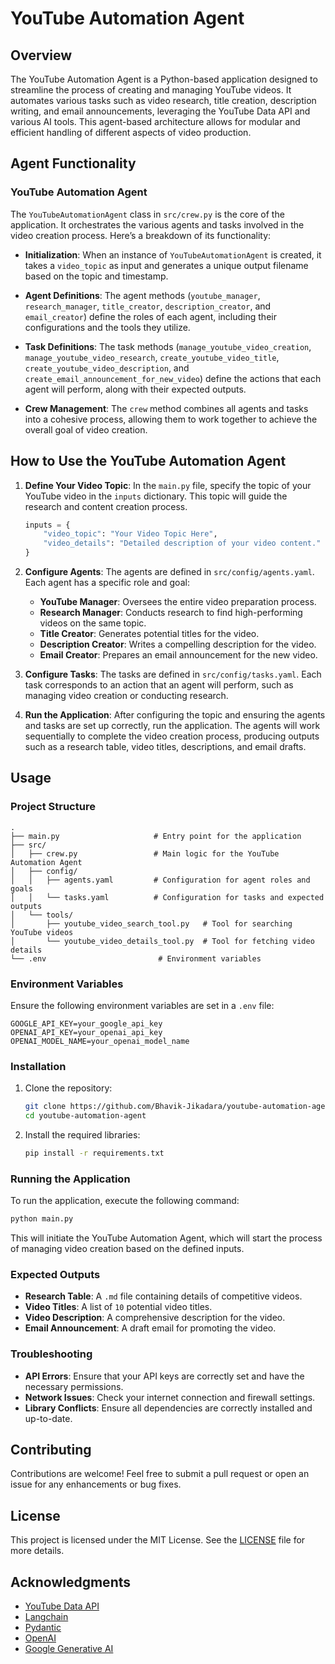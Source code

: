 # YouTube Automation Agent

## Overview

The YouTube Automation Agent is a Python-based application designed to streamline the process of creating and managing YouTube videos. It automates various tasks such as video research, title creation, description writing, and email announcements, leveraging the YouTube Data API and various AI tools. This agent-based architecture allows for modular and efficient handling of different aspects of video production.

## Agent Functionality

### YouTube Automation Agent

The `YouTubeAutomationAgent` class in `src/crew.py` is the core of the application. It orchestrates the various agents and tasks involved in the video creation process. Here’s a breakdown of its functionality:

- **Initialization**: When an instance of `YouTubeAutomationAgent` is created, it takes a `video_topic` as input and generates a unique output filename based on the topic and timestamp.

- **Agent Definitions**: The agent methods (`youtube_manager`, `research_manager`, `title_creator`, `description_creator`, and `email_creator`) define the roles of each agent, including their configurations and the tools they utilize.

- **Task Definitions**: The task methods (`manage_youtube_video_creation`, `manage_youtube_video_research`, `create_youtube_video_title`, `create_youtube_video_description`, and `create_email_announcement_for_new_video`) define the actions that each agent will perform, along with their expected outputs.

- **Crew Management**: The `crew` method combines all agents and tasks into a cohesive process, allowing them to work together to achieve the overall goal of video creation.

## How to Use the YouTube Automation Agent

1. **Define Your Video Topic**: In the `main.py` file, specify the topic of your YouTube video in the `inputs` dictionary. This topic will guide the research and content creation process.

   ```python
   inputs = {
       "video_topic": "Your Video Topic Here",
       "video_details": "Detailed description of your video content."
   }
   ```

2. **Configure Agents**: The agents are defined in `src/config/agents.yaml`. Each agent has a specific role and goal:
   - **YouTube Manager**: Oversees the entire video preparation process.
   - **Research Manager**: Conducts research to find high-performing videos on the same topic.
   - **Title Creator**: Generates potential titles for the video.
   - **Description Creator**: Writes a compelling description for the video.
   - **Email Creator**: Prepares an email announcement for the new video.

3. **Configure Tasks**: The tasks are defined in `src/config/tasks.yaml`. Each task corresponds to an action that an agent will perform, such as managing video creation or conducting research.

4. **Run the Application**: After configuring the topic and ensuring the agents and tasks are set up correctly, run the application. The agents will work sequentially to complete the video creation process, producing outputs such as a research table, video titles, descriptions, and email drafts.

## Usage

### Project Structure

```plaintext
.
├── main.py                     # Entry point for the application
├── src/
│   ├── crew.py                 # Main logic for the YouTube Automation Agent
│   ├── config/
│   │   ├── agents.yaml         # Configuration for agent roles and goals
│   │   └── tasks.yaml          # Configuration for tasks and expected outputs
│   └── tools/
│       ├── youtube_video_search_tool.py   # Tool for searching YouTube videos
│       └── youtube_video_details_tool.py  # Tool for fetching video details
└── .env                         # Environment variables
```

### Environment Variables

Ensure the following environment variables are set in a `.env` file:

```
GOOGLE_API_KEY=your_google_api_key
OPENAI_API_KEY=your_openai_api_key
OPENAI_MODEL_NAME=your_openai_model_name
```

### Installation

1. Clone the repository:

   ```bash
   git clone https://github.com/Bhavik-Jikadara/youtube-automation-agent.git
   cd youtube-automation-agent
   ```

2. Install the required libraries:

   ```bash
   pip install -r requirements.txt
   ```

### Running the Application

To run the application, execute the following command:

```bash
python main.py
```

This will initiate the YouTube Automation Agent, which will start the process of managing video creation based on the defined inputs.

### Expected Outputs

- **Research Table**: A `.md` file containing details of competitive videos.
- **Video Titles**: A list of `10` potential video titles.
- **Video Description**: A comprehensive description for the video.
- **Email Announcement**: A draft email for promoting the video.

### Troubleshooting

- **API Errors**: Ensure that your API keys are correctly set and have the necessary permissions.
- **Network Issues**: Check your internet connection and firewall settings.
- **Library Conflicts**: Ensure all dependencies are correctly installed and up-to-date.

## Contributing

Contributions are welcome! Feel free to submit a pull request or open an issue for any enhancements or bug fixes.

## License

This project is licensed under the MIT License. See the [LICENSE](LICENSE) file for more details.

## Acknowledgments

- [YouTube Data API](https://developers.google.com/youtube/v3)
- [Langchain](https://langchain.com/)
- [Pydantic](https://pydantic-docs.helpmanual.io/)
- [OpenAI](https://openai.com/)
- [Google Generative AI](https://ai.google/)